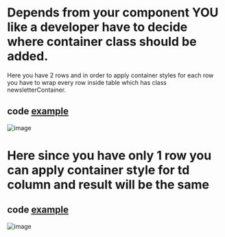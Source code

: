 
# Depends from your component YOU like a developer have to decide where container class should be added.
  Here you have 2 rows and in order to apply container styles for each row you have to wrap every row inside table which has class newsletterContainer.

## code [example](https://github.com/demczenko/Components/tree/main/Examples/IntroComponentExample)
![image](https://github.com/demczenko/Components/assets/134509169/f51d4189-e04f-45ae-a169-47d4b90a1419)

# Here since you have only 1 row you can apply container style for td column and result will be the same

## code [example]([url](https://github.com/demczenko/Components/blob/main/Examples/TitleWithContainer/TitleWithContainers.html))
![image](https://github.com/demczenko/Components/assets/134509169/9b5f2163-606d-41b3-b6eb-3948ef93dd6a)
